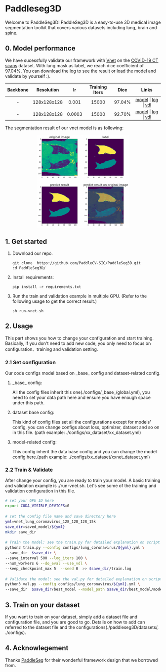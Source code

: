 # Paddleseg3D
Welcome to PaddleSeg3D! PaddleSeg3D is a easy-to-use 3D medical image segmentation toolkit that covers various datasets including lung, brain and spine.

## 0. Model performance
We have sucessfully validate our framework with [Vnet](https://arxiv.org/abs/1606.04797) on the [COVID-19 CT scans](https://www.kaggle.com/andrewmvd/covid19-ct-scans) dataset. With lung mask as label, we reach dice coefficient of 97.04%. You can download the log to see the result or load the model and validate by yourself :).

| Backbone | Resolution | lr | Training Iters | Dice | Links |
|:-:|:-:|:-:|:-:|:-:|:-:|
|-|128x128x128|0.001|15000|97.04%|[model](https://bj.bcebos.com/paddleseg/paddleseg3d/lung_coronavirus/vnet_lung_coronavirus_128_128_128_15k_1e-3/model.pdparams) \| [log](https://bj.bcebos.com/paddleseg/paddleseg3d/lung_coronavirus/vnet_lung_coronavirus_128_128_128_15k_1e-3/train.log) \| [vdl](https://paddlepaddle.org.cn/paddle/visualdl/service/app?id=9db5c1e11ebc82f9a470f01a9114bd3c)|
|-|128x128x128|0.0003|15000|92.70%|[model](https://bj.bcebos.com/paddleseg/paddleseg3d/lung_coronavirus/vnet_lung_coronavirus_128_128_128_15k_3e-4/model.pdparams) \| [log](https://bj.bcebos.com/paddleseg/paddleseg3d/lung_coronavirus/vnet_lung_coronavirus_128_128_128_15k_3e-4/train.log) \| [vdl](https://www.paddlepaddle.org.cn/paddle/visualdl/service/app/scalar?id=0fb90ee5a6ea8821c0d61a6857ba4614)|

The segmentation result of our vnet model is as following:
<div align="center">
<img src="figures/vnet_result.png" width=300 height=300/>
</div>

## 1. Get started
1. Download our repo.
    ```
    git clone  https://github.com/PaddleCV-SIG/PaddleSeg3D.git
    cd PaddleSeg3D/
    ```
2. Install requirements:
    ```
    pip install -r requirements.txt
    ```
3. Run the train and validation example in multiple GPU. (Refer to the following usage to get the correct result.)
   ```
   sh run-vnet.sh
   ```


## 2. Usage
This part shows you how to change your configuration and start training.
Basically, if you don't need to add new code, you only need to focus on configuration、training and validation setting.

### 2.1 Set configuration
Our code configs model based on \_base\_ config and dataset-related config.
1. \_base\_ config:

    All the config files inherit this one(./configs/\_base\_/global.yml), you need to set your data path here and ensure you have enough space under this path.

2. dataset base config:

    This kind of config files set all the configurations except for models' config, you can change configs about loss, optimizer, dataset and so on in this file. (path example: ./configs/xx_dataset/xx_dataset.yml)

3. model-related config:

    This config inherit the data base config and you can change the model config here.(path example: ./configs/xx_dataset/xxnet_dataset.yml)

### 2.2 Train & Validate
After change your config, you are ready to train your model. A basic training and validation example is ./run-vnet.sh. Let's see some of the training and validation configuration in this file.
```bash
# set your GPU ID here
export CUDA_VISIBLE_DEVICES=0

# set the config file name and save directory here
yml=vnet_lung_coronavirus_128_128_128_15k
save_dir=saved_model/${yml}
mkdir save_dir

# Train the model: see the train.py for detailed explanation on script args
python3 train.py --config configs/lung_coronavirus/${yml}.yml \
--save_dir  $save_dir \
--save_interval 500 --log_iters 100 \
--num_workers 6 --do_eval --use_vdl \
--keep_checkpoint_max 5  --seed 0  >> $save_dir/train.log

# Validate the model: see the val.py for detailed explanation on script args
python3 val.py --config configs/lung_coronavirus/${yml}.yml \
--save_dir  $save_dir/best_model --model_path $save_dir/best_model/model.pdparams

```

## 3. Train on your dataset
If you want to train on your dataset, simply add a dataset file and configuration file, and you are good to go. Details on how to add can referred to the dataset file and the configurations(./paddleseg3D/datasets/, ./configs).

## 4. Acknowlegement
Thanks [PaddleSeg](https://github.com/PaddlePaddle/PaddleSeg) for their wonderful framework design that we borrowed from.  
